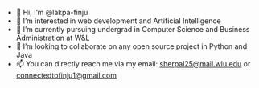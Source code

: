- 👋 Hi, I’m @lakpa-finju
- 👀 I’m interested in web development and Artificial Intelligence
- 🌱 I’m currently pursuing undergrad in Computer Science and Business Administration at W&L
- 💞️ I’m looking to collaborate on any open source project in Python and Java
- 📫 You can directly reach me via my email: sherpal25@mail.wlu.edu or connectedtofinju1@gmail.com

<!---
lakpa-finju/lakpa-finju is a ✨ special ✨ repository because its `README.md` (this file) appears on your GitHub profile.
You can click the Preview link to take a look at your changes.
--->
